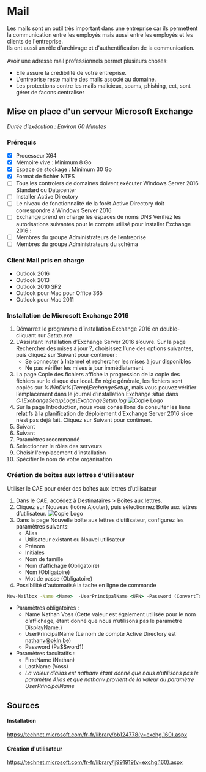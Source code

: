 # Mail
Les mails sont un outil très important dans une entreprise car ils permettent la communication entre les employés mais aussi entre les employés et les clients de l'entreprise.<br>
Ils ont aussi un rôle d'archivage et d'authentification de la communication.<br><br>
Avoir une adresse mail professionnels permet plusieurs choses:
* Elle assure la crédibilité de votre entreprise.
* L'entreprise reste maitre des mails associé au domaine.
* Les protections contre les mails malicieux, spams, phishing, ect, sont gérer de facons centraliser<br>

## Mise en place d'un serveur Microsoft Exchange
*Durée d'exécution : Environ 60 Minutes*
### Prérequis
- [X] Processeur X64
- [X] Mémoire vive : Minimum 8 Go
- [X] Espace de stockage : Minimum 30 Go
- [X] Format de fichier NTFS
- [ ] Tous les controlers de domaines doivent exécuter Windows Server 2016 Standard ou Datacenter 
- [ ] Installer Active Directory
- [ ] Le niveau de fonctionnalité de la forêt Active Directory doit correspondre à Windows Server 2016
- [ ] Exchange prend en charge les espaces de noms DNS
Vérifiez les autorisations suivantes pour le compte utilisé pour installer Exchange 2016 :
- [ ] Membres du groupe Administrateurs de l’entreprise
- [ ] Membres du groupe Administrateurs du schéma
### Client Mail pris en charge
* Outlook 2016
* Outlook 2013
* Outlook 2010 SP2
* Outlook pour Mac pour Office 365
* Outlook pour Mac 2011
### Installation de Microsoft Exchange 2016
1. Démarrez le programme d’installation Exchange 2016 en double-cliquant sur <em>Setup.exe</em>
2. L’Assistant Installation d’Exchange Server 2016 s’ouvre. Sur la page Rechercher des mises à jour ?, choisissez l’une des options suivantes, puis cliquez sur Suivant pour continuer :
   * Se connecter à Internet et rechercher les mises à jour disponibles
   * Ne pas vérifier les mises à jour immédiatement
3. La page Copie des fichiers affiche la progression de la copie des fichiers sur le disque dur local. En règle générale, les fichiers sont copiés sur *%WinDir%\Temp\ExchangeSetup*, mais vous pouvez vérifier l’emplacement dans le journal d’installation Exchange situé dans *C:\ExchangeSetupLogs\ExchangeSetup.log*
![Copie Logo](https://i-technet.sec.s-msft.com/dynimg/IC872138.png "Copie image")
4. Sur la page Introduction, nous vous conseillons de consulter les liens relatifs à la planification de déploiement d’Exchange Server 2016 si ce n’est pas déjà fait. Cliquez sur Suivant pour continuer.
5. Suivant
6. Suivant
7. Paramètres recommandé
8. Selectionner le rôles des serveurs
9. Choisir l'emplacement d'installation
10. Spécifier le nom de votre organisation
### Création de boîtes aux lettres d’utilisateur
Utiliser le CAE pour créer des boîtes aux lettres d’utilisateur
1. Dans le CAE, accédez à Destinataires > Boîtes aux lettres.
2. Cliquez sur Nouveau (Icône Ajouter), puis sélectionnez Boîte aux lettres d’utilisateur.
![Copie Logo](https://i-technet.sec.s-msft.com/dynimg/IC863494.png "Copie image")
3. Dans la page Nouvelle boîte aux lettres d’utilisateur, configurez les paramètres suivants:
   * Alias
   * Utilisateur existant ou Nouvel utilisateur
   * Prénom
   * Initiales
   * Nom de famille
   * Nom d’affichage (Obligatoire)
   * Nom (Obligatoire)
   * Mot de passe (Obligatoire)
4. Possibilité d'automatisé la tache en ligne de commande
```cmd
New-Mailbox -Name <Name>  -UserPrincipalName <UPN> -Password (ConvertTo-SecureString -String '<Password>' -AsPlainText -Force) [-Alias <Alias>] [-FirstName <FirstName>] [-LastName <LastName>] [-DisplayName <DisplayName>] -[OrganizationalUnit <OU>] 
```
* Paramètres obligatoires :
   * Name  Nathan Voss (Cette valeur est également utilisée pour le nom d’affichage, étant donné que nous n’utilisons pas le paramètre DisplayName.)
   * UserPrincipalName (Le nom de compte Active Directory est nathanv@okln.be)
   * Password (Pa$$word1)
* Paramètres facultatifs :
   * FirstName (Nathan)
   * LastName (Voss)
   * *La valeur d’alias est nathanv étant donné que nous n’utilisons pas le paramètre Alias et que nathanv provient de la valeur du paramètre UserPrincipalName*
   

## Sources
#### Installation
https://technet.microsoft.com/fr-fr/library/bb124778(v=exchg.160).aspx
#### Création d'utilisateur
https://technet.microsoft.com/fr-fr/library/jj991919(v=exchg.160).aspx



